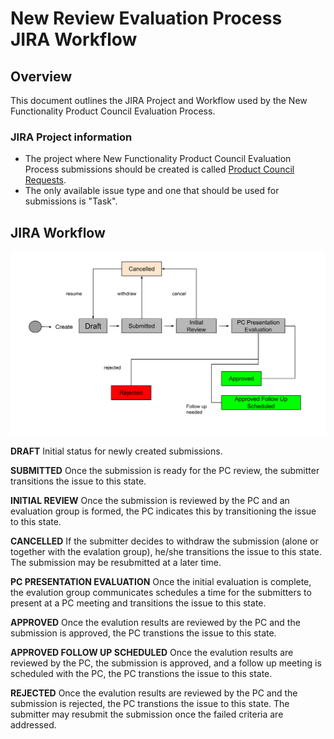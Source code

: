 # New Review Evaluation Process JIRA Workflow

## Overview
This document outlines the JIRA Project and Workflow used by the New Functionality Product Council Evaluation Process.

### JIRA Project information
* The project where New Functionality Product Council Evaluation Process submissions should be created is called [Product Council Requests](https://issues.folio.org/projects/PCR).
* The only available issue type and one that should be used for submissions is "Task".

## JIRA Workflow
![Product Council Requests Workflow](assets/pc2_workflow.png)

**DRAFT** Initial status for newly created submissions.

**SUBMITTED** Once the submission is ready for the PC review, the submitter transitions the issue to this state.

**INITIAL REVIEW** Once the submission is reviewed by the PC and an evaluation group is formed, the PC indicates this by transitioning the issue to this state.

**CANCELLED** If the submitter decides to withdraw the submission (alone or together with the evalation group), he/she transitions the issue to this state.
The submission may be resubmitted at a later time.

**PC PRESENTATION EVALUATION** Once the initial evaluation is complete, the evalution group communicates schedules a time for the submitters to present at a PC meeting and transitions the issue to this state.

**APPROVED** Once the evalution results are reviewed by the PC and the submission is approved, the PC transtions the issue to this state.

**APPROVED FOLLOW UP SCHEDULED** Once the evalution results are reviewed by the PC, the submission is approved, and a follow up meeting is scheduled with the PC, the PC transtions the issue to this state.

**REJECTED** Once the evalution results are reviewed by the PC and the submission is rejected, the PC transtions the issue to this state. The submitter may resubmit the submission once the failed criteria are addressed.
